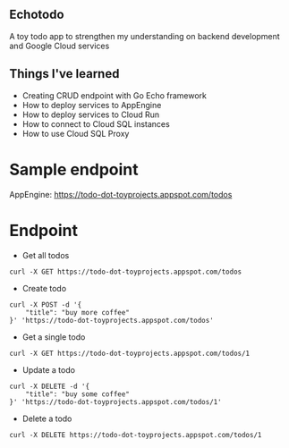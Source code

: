 ## Echotodo

A toy todo app to strengthen my understanding on backend development and Google Cloud services

## Things I've learned

- Creating CRUD endpoint with Go Echo framework
- How to deploy services to AppEngine
- How to deploy services to Cloud Run
- How to connect to Cloud SQL instances
- How to use Cloud SQL Proxy

# Sample endpoint
AppEngine: https://todo-dot-toyprojects.appspot.com/todos

# Endpoint

- Get all todos
```
curl -X GET https://todo-dot-toyprojects.appspot.com/todos
```

- Create todo
```
curl -X POST -d '{
    "title": "buy more coffee"
}' 'https://todo-dot-toyprojects.appspot.com/todos'
```

- Get a single todo
```
curl -X GET https://todo-dot-toyprojects.appspot.com/todos/1
```

- Update a todo
```
curl -X DELETE -d '{
    "title": "buy some coffee"
}' 'https://todo-dot-toyprojects.appspot.com/todos/1'
```

- Delete a todo
```
curl -X DELETE https://todo-dot-toyprojects.appspot.com/todos/1
```